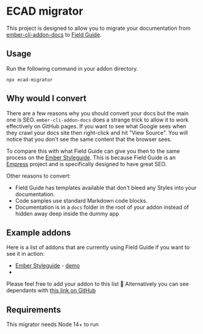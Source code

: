 # ECAD migrator

This project is designed to allow you to migrate your documentation from [ember-cli-addon-docs](https://github.com/ember-learn/ember-cli-addon-docs) to [Field Guide](https://github.com/empress/field-guide).

## Usage

Run the following command in your addon directory.

```
npx ecad-migrator
```


## Why would I convert

There are a few reasons why you should convert your docs but the main one is SEO. `ember-cli-addon-docs` does a strange trick to allow it to work effectively on GitHub pages. If you want to see what Google sees when they crawl your docs site then right-click and hit "View Source". You will notice that you don't see the same content that the browser sees.

To compare this with what Field Guide can give you then to the same process on the [Ember Styleguide](https://ember-styleguide.netlify.app). This is because Field Guide is an [Empress](https://github.com/empress) project and is specifically designed to have great SEO.

Other reasons to convert:

- Field Guide has templates available that don't bleed any Styles into your documentation.
- Code samples use standard Markdown code blocks.
- Documentation is in a `docs` folder in the root of your addon instead of hidden away deep inside the dummy app


## Example addons

Here is a list of addons that are currently using Field Guide if you want to see it in action:

- [Ember Styleguide](https://github.com/ember-learn/ember-styleguide) - [demo](https://ember-styleguide.netlify.app)
-

Please feel free to add your addon to this list 🎉 Alternatively you can see dependants with [this link on GitHub](https://github.com/empress/field-guide/network/dependents)

## Requirements

This migrator needs Node 14+ to run
